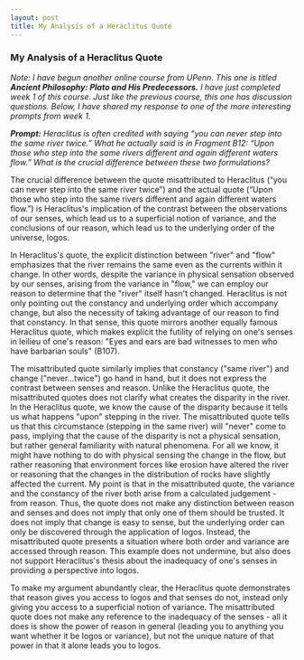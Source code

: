 ```yaml
---
layout: post
title: My Analysis of a Heraclitus Quote
---
```


### My Analysis of a Heraclitus Quote

*Note: I have begun another online course from UPenn. This one is titled **Ancient Philosophy: Plato and His Predecessors.** I have just completed week 1 of this course. Just like the previous course, this one has discussion questions. Below, I have shared my response to one of the more interesting prompts from week 1.*

***Prompt:** Heraclitus is often credited with saying “you can never step into the same river twice.” What he actually said is in Fragment B12: “Upon those who step into the same rivers different and again different waters flow.” What is the crucial difference between these two formulations?*

The crucial difference between the quote misattributed to Heraclitus (“you can never step into the same river twice”) and the actual quote (“Upon those who step into the same rivers different and again different waters flow.”) is Heraclitus's implication of the contrast between the observations of our senses, which lead us to a superficial notion of variance, and the conclusions of our reason, which lead us to the underlying order of the universe, logos.

In Heraclitus's quote, the explicit distinction between "river" and "flow" emphasizes that the river remains the same even as the currents within it change. In other words, despite the variance in physical sensation observed by our senses, arising from the variance in "flow," we can employ our reason to determine that the "river" itself hasn't changed. Heraclitus is not only pointing out the constancy and underlying order which accompany change, but also the necessity of taking advantage of our reason to find that constancy. In that sense, this quote mirrors another equally famous Heraclitus quote, which makes explicit the futility of relying on one's senses in leilieu of one's reason: "Eyes and ears are bad witnesses to men who have barbarian souls" (B107).

The misattributed quote similarly implies that constancy ("same river") and change ("never...twice") go hand in hand, but it does not express the contrast between senses and reason. Unlike the Heraclitus quote, the misattributed quotes does not clarify what creates the disparity in the river. In the Heraclitus quote, we know the cause of the disparity because it tells us what happens "upon" stepping in the river. The misattributed quote tells us that this circumstance (stepping in the same river) will "never" come to pass, implying that the cause of the disparity is not a physical sensation, but rather general familiarity with natural phenomena. For all we know, it might have nothing to do with physical sensing the change in the flow, but rather reasoning that environment forces like erosion have altered the river or reasoning that the changes in the distribution of rocks have slightly affected the current. My point is that in the misattributed quote, the variance and the constancy of the river both arise from a calculated judgement - from reason. Thus, the quote does not make any distinction between reason and senses and does not imply that only one of them should be trusted. It does not imply that change is easy to sense, but the underlying order can only be discovered through the application of logos. Instead, the misattributed quote presents a situation where both order and variance are accessed through reason. This example does not undermine, but also does not support Heraclitus's thesis about the inadequacy of one's senses in providing a perspective into logos.

To make my argument abundantly clear, the Heraclitus quote demonstrates that reason gives you access to logos and that senses do not, instead only giving you access to a superficial notion of variance. The misattributed quote does not make any reference to the inadequacy of the senses - all it does is show the power of reason in general (leading you to anything you want whether it be logos or variance), but not the unique nature of that power in that it alone leads you to logos.
